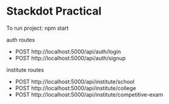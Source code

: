 # Stackdot Practical

To run project: npm start

auth routes
- POST http://localhost:5000/api/auth/login
- POST http://localhost:5000/api/auth/signup

institute routes
- POST http://localhost:5000/api/institute/school
- POST http://localhost:5000/api/institute/college
- POST http://localhost:5000/api/institute/competitive-exam